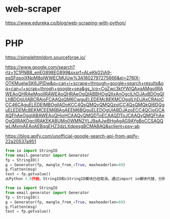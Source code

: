 # web-scraper
https://www.edureka.co/blog/web-scraping-with-python/



# PHP
https://simplehtmldom.sourceforge.io/










https://www.google.com/search?rlz=1C1PNBB_enEG898EG899&sxsrf=ALeKk02jA9-eqSFqsojXNpM8plWWECMUUw%3A1602797275666&ei=276IX-OTKMuelwSK6JPIDw&q=can+i+scrape+through+google+search+results&oq=can+I+scrap+throgh+google+sea&gs_lcp=CgZwc3ktYWIQAxgAMgoIIRAWEAoQHRAeMgoIIRAWEAoQHRAeOgQIABBHOgQIIxAnOgcILhDJAxBDOgQILhBDOgUIABCRAjoFCAAQsQM6CwguELEDEMcBEKMCOggILhDJAxCRAjoCCC46CAguELEDEIMBOgIIADoKCC4QsQMQyQMQQzoICC4QsQMQkQI6DQguELEDEMcBEKMCEEM6BAgAEEM6BQguELEDOgUIABDJAzoECC4QCjoGCAAQFhAeOggIABAWEAoQHjoHCAAQyQMQDToECAAQDToJCAAQyQMQFhAeOgQIIRAKOgcIIRAKEKABUMo0WMN2YLJ9aAJwBHgAgAG9AYgBoCCSAQQwLjMxmAEAoAEBqgEHZ3dzLXdpesgBCMABAQ&sclient=psy-ab



https://blog.apify.com/unofficial-google-search-api-from-apify-22a20537a951

```python
from io import StringIO
from email.generator import Generator
fp = StringIO()
g = Generator(fp, mangle_from_=True, maxheaderlen=60)
g.flatten(msg)
text = fp.getvalue()
从Python 3.0开始，StringIO和cStringIO模块已经取消。通过import io模块代替，分别使用io.String或io.BytesIO处理文本和数据。从Python 3邮件流文档能看到相关实现StringIO的代码为：

from io import StringIO
from email.generator import Generator
fp = StringIO()
g = Generator(fp, mangle_from_=True, maxheaderlen=60)
g.flatten(msg)
text = fp.getvalue()
```
